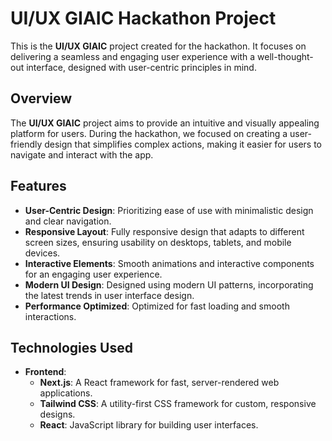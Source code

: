 # UI/UX GIAIC Hackathon Project

This is the **UI/UX GIAIC** project created for the hackathon. It focuses on delivering a seamless and engaging user experience with a well-thought-out interface, designed with user-centric principles in mind.

## Overview

The **UI/UX GIAIC** project aims to provide an intuitive and visually appealing platform for users. During the hackathon, we focused on creating a user-friendly design that simplifies complex actions, making it easier for users to navigate and interact with the app.

## Features

- **User-Centric Design**: Prioritizing ease of use with minimalistic design and clear navigation.
- **Responsive Layout**: Fully responsive design that adapts to different screen sizes, ensuring usability on desktops, tablets, and mobile devices.
- **Interactive Elements**: Smooth animations and interactive components for an engaging user experience.
- **Modern UI Design**: Designed using modern UI patterns, incorporating the latest trends in user interface design.
- **Performance Optimized**: Optimized for fast loading and smooth interactions.

## Technologies Used

- **Frontend**: 
  - **Next.js**: A React framework for fast, server-rendered web applications.
  - **Tailwind CSS**: A utility-first CSS framework for custom, responsive designs.
  - **React**: JavaScript library for building user interfaces.

